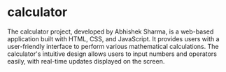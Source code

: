 # calculator
 The calculator project, developed by Abhishek Sharma, is a web-based application built with HTML, CSS, and JavaScript. It provides users with a user-friendly interface to perform various mathematical calculations. The calculator's intuitive design allows users to input numbers and operators easily, with real-time updates displayed on the screen.
